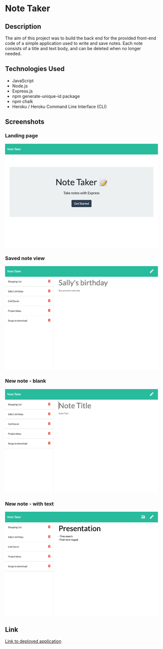 # Note Taker 

## Description 

The aim of this project was to build the back end for the provided front-end code of a simple application used to write and save notes. 
Each note consists of a title and text body, and can be deleted when no longer needed. 

## Technologies Used

- JavaScript
- Node.js
- Express.js 
- npm generate-unique-id package
- npm chalk
- Heroku / Heroku Command Line Interface (CLI)

## Screenshots

### Landing page
![Note Taker landing page](screenshots/landing.png)

### Saved note view
![Note Taker notes page](screenshots/notes.png)

### New note - blank
![Note Taker blank note](screenshots/blank-note.png)

### New note - with text
![Note Taker new note](screenshots/new-note.png)

## Link

[Link to deployed application](https://jkaho-note-taker.herokuapp.com/)